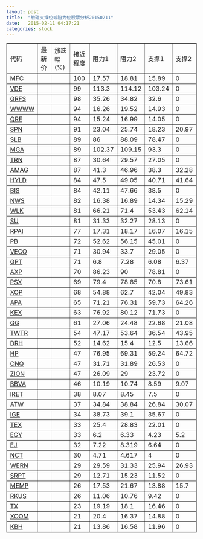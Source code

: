 ```yaml
---
layout: post
title:  "触碰支撑位或阻力位股票分析20150211"
date:   2015-02-11 04:17:21
categories: stock
---
```

<script type="text/javascript">
var stockList = []
stockList.push('gb_mfc');
stockList.push('gb_vde');
stockList.push('gb_grfs');
stockList.push('gb_wwww');
stockList.push('gb_qre');
stockList.push('gb_spn');
stockList.push('gb_slb');
stockList.push('gb_mga');
stockList.push('gb_trn');
stockList.push('gb_amag');
stockList.push('gb_hyld');
stockList.push('gb_bis');
stockList.push('gb_nws');
stockList.push('gb_wlk');
stockList.push('gb_su');
stockList.push('gb_rpai');
stockList.push('gb_pb');
stockList.push('gb_veco');
stockList.push('gb_gpt');
stockList.push('gb_axp');
stockList.push('gb_psx');
stockList.push('gb_xop');
stockList.push('gb_apa');
stockList.push('gb_kex');
stockList.push('gb_gg');
stockList.push('gb_twtr');
stockList.push('gb_drh');
stockList.push('gb_hp');
stockList.push('gb_cnq');
stockList.push('gb_zion');
stockList.push('gb_bbva');
stockList.push('gb_iret');
stockList.push('gb_atw');
stockList.push('gb_ige');
stockList.push('gb_tex');
stockList.push('gb_egy');
stockList.push('gb_ej');
stockList.push('gb_nct');
stockList.push('gb_wern');
stockList.push('gb_srpt');
stockList.push('gb_memp');
stockList.push('gb_rkus');
stockList.push('gb_tx');
stockList.push('gb_xoom');
stockList.push('gb_kbh');
</script>
<table border="1">
 <tr>
 <td>代码</td>
 <td>最新价</td>
 <td>涨跌幅(%)</td>
 <td>接近程度</td>
 <td>阻力1</td>
 <td>阻力2</td>
 <td>支撑1</td>
 <td>支撑2</td>
</tr>
  <tr id="mfc" class="red">
  <td><a href="http://stock.finance.sina.com.cn/usstock/quotes/MFC.html" target="_blank">MFC</a></td><td></td><td></td><td>100</td><td>17.57</td><td>18.81</td><td>15.89</td><td>0</td></tr>
  <tr id="vde" class="red">
  <td><a href="http://stock.finance.sina.com.cn/usstock/quotes/VDE.html" target="_blank">VDE</a></td><td></td><td></td><td>99</td><td>113.3</td><td>114.12</td><td>103.24</td><td>0</td></tr>
  <tr id="grfs" class="red">
  <td><a href="http://stock.finance.sina.com.cn/usstock/quotes/GRFS.html" target="_blank">GRFS</a></td><td></td><td></td><td>98</td><td>35.26</td><td>34.82</td><td>32.6</td><td>0</td></tr>
  <tr id="wwww" class="red">
  <td><a href="http://stock.finance.sina.com.cn/usstock/quotes/WWWW.html" target="_blank">WWWW</a></td><td></td><td></td><td>94</td><td>16.26</td><td>19.52</td><td>14.93</td><td>0</td></tr>
  <tr id="qre" class="red">
  <td><a href="http://stock.finance.sina.com.cn/usstock/quotes/QRE.html" target="_blank">QRE</a></td><td></td><td></td><td>94</td><td>15.24</td><td>16.99</td><td>14.05</td><td>0</td></tr>
  <tr id="spn" class="green">
  <td><a href="http://stock.finance.sina.com.cn/usstock/quotes/SPN.html" target="_blank">SPN</a></td><td></td><td></td><td>91</td><td>23.04</td><td>25.74</td><td>18.23</td><td>20.97</td></tr>
  <tr id="slb" class="red">
  <td><a href="http://stock.finance.sina.com.cn/usstock/quotes/SLB.html" target="_blank">SLB</a></td><td></td><td></td><td>89</td><td>86</td><td>88.09</td><td>78.47</td><td>0</td></tr>
  <tr id="mga" class="red">
  <td><a href="http://stock.finance.sina.com.cn/usstock/quotes/MGA.html" target="_blank">MGA</a></td><td></td><td></td><td>89</td><td>102.37</td><td>109.15</td><td>93.3</td><td>0</td></tr>
  <tr id="trn" class="red">
  <td><a href="http://stock.finance.sina.com.cn/usstock/quotes/TRN.html" target="_blank">TRN</a></td><td></td><td></td><td>87</td><td>30.64</td><td>29.57</td><td>27.05</td><td>0</td></tr>
  <tr id="amag" class="green">
  <td><a href="http://stock.finance.sina.com.cn/usstock/quotes/AMAG.html" target="_blank">AMAG</a></td><td></td><td></td><td>87</td><td>41.3</td><td>46.96</td><td>38.3</td><td>32.28</td></tr>
  <tr id="hyld" class="green">
  <td><a href="http://stock.finance.sina.com.cn/usstock/quotes/HYLD.html" target="_blank">HYLD</a></td><td></td><td></td><td>84</td><td>47.5</td><td>49.05</td><td>40.71</td><td>41.64</td></tr>
  <tr id="bis" class="red">
  <td><a href="http://stock.finance.sina.com.cn/usstock/quotes/BIS.html" target="_blank">BIS</a></td><td></td><td></td><td>84</td><td>42.11</td><td>47.66</td><td>38.5</td><td>0</td></tr>
  <tr id="nws" class="red">
  <td><a href="http://stock.finance.sina.com.cn/usstock/quotes/NWS.html" target="_blank">NWS</a></td><td></td><td></td><td>82</td><td>16.38</td><td>16.89</td><td>14.34</td><td>15.29</td></tr>
  <tr id="wlk" class="red">
  <td><a href="http://stock.finance.sina.com.cn/usstock/quotes/WLK.html" target="_blank">WLK</a></td><td></td><td></td><td>81</td><td>66.21</td><td>71.4</td><td>53.43</td><td>62.14</td></tr>
  <tr id="su" class="red">
  <td><a href="http://stock.finance.sina.com.cn/usstock/quotes/SU.html" target="_blank">SU</a></td><td></td><td></td><td>81</td><td>31.33</td><td>32.27</td><td>28.13</td><td>0</td></tr>
  <tr id="rpai" class="red">
  <td><a href="http://stock.finance.sina.com.cn/usstock/quotes/RPAI.html" target="_blank">RPAI</a></td><td></td><td></td><td>77</td><td>17.31</td><td>18.17</td><td>16.07</td><td>16.15</td></tr>
  <tr id="pb" class="red">
  <td><a href="http://stock.finance.sina.com.cn/usstock/quotes/PB.html" target="_blank">PB</a></td><td></td><td></td><td>72</td><td>52.62</td><td>56.15</td><td>45.01</td><td>0</td></tr>
  <tr id="veco" class="red">
  <td><a href="http://stock.finance.sina.com.cn/usstock/quotes/VECO.html" target="_blank">VECO</a></td><td></td><td></td><td>71</td><td>30.94</td><td>33.7</td><td>29.05</td><td>0</td></tr>
  <tr id="gpt" class="red">
  <td><a href="http://stock.finance.sina.com.cn/usstock/quotes/GPT.html" target="_blank">GPT</a></td><td></td><td></td><td>71</td><td>6.8</td><td>7.28</td><td>6.08</td><td>6.37</td></tr>
  <tr id="axp" class="red">
  <td><a href="http://stock.finance.sina.com.cn/usstock/quotes/AXP.html" target="_blank">AXP</a></td><td></td><td></td><td>70</td><td>86.23</td><td>90</td><td>78.81</td><td>0</td></tr>
  <tr id="psx" class="green">
  <td><a href="http://stock.finance.sina.com.cn/usstock/quotes/PSX.html" target="_blank">PSX</a></td><td></td><td></td><td>69</td><td>79.4</td><td>78.85</td><td>70.8</td><td>73.61</td></tr>
  <tr id="xop" class="green">
  <td><a href="http://stock.finance.sina.com.cn/usstock/quotes/XOP.html" target="_blank">XOP</a></td><td></td><td></td><td>68</td><td>54.88</td><td>62.7</td><td>42.04</td><td>49.83</td></tr>
  <tr id="apa" class="green">
  <td><a href="http://stock.finance.sina.com.cn/usstock/quotes/APA.html" target="_blank">APA</a></td><td></td><td></td><td>65</td><td>71.21</td><td>76.31</td><td>59.73</td><td>64.26</td></tr>
  <tr id="kex" class="red">
  <td><a href="http://stock.finance.sina.com.cn/usstock/quotes/KEX.html" target="_blank">KEX</a></td><td></td><td></td><td>63</td><td>76.92</td><td>80.12</td><td>71.73</td><td>0</td></tr>
  <tr id="gg" class="green">
  <td><a href="http://stock.finance.sina.com.cn/usstock/quotes/GG.html" target="_blank">GG</a></td><td></td><td></td><td>61</td><td>27.06</td><td>24.48</td><td>22.68</td><td>21.08</td></tr>
  <tr id="twtr" class="red">
  <td><a href="http://stock.finance.sina.com.cn/usstock/quotes/TWTR.html" target="_blank">TWTR</a></td><td></td><td></td><td>54</td><td>47.17</td><td>53.64</td><td>36.54</td><td>43.95</td></tr>
  <tr id="drh" class="red">
  <td><a href="http://stock.finance.sina.com.cn/usstock/quotes/DRH.html" target="_blank">DRH</a></td><td></td><td></td><td>52</td><td>14.62</td><td>15.4</td><td>12.5</td><td>13.66</td></tr>
  <tr id="hp" class="red">
  <td><a href="http://stock.finance.sina.com.cn/usstock/quotes/HP.html" target="_blank">HP</a></td><td></td><td></td><td>47</td><td>76.95</td><td>69.31</td><td>59.24</td><td>64.72</td></tr>
  <tr id="cnq" class="red">
  <td><a href="http://stock.finance.sina.com.cn/usstock/quotes/CNQ.html" target="_blank">CNQ</a></td><td></td><td></td><td>47</td><td>31.71</td><td>31.89</td><td>26.53</td><td>0</td></tr>
  <tr id="zion" class="red">
  <td><a href="http://stock.finance.sina.com.cn/usstock/quotes/ZION.html" target="_blank">ZION</a></td><td></td><td></td><td>47</td><td>26.09</td><td>29</td><td>23.72</td><td>0</td></tr>
  <tr id="bbva" class="green">
  <td><a href="http://stock.finance.sina.com.cn/usstock/quotes/BBVA.html" target="_blank">BBVA</a></td><td></td><td></td><td>46</td><td>10.19</td><td>10.74</td><td>8.59</td><td>9.07</td></tr>
  <tr id="iret" class="red">
  <td><a href="http://stock.finance.sina.com.cn/usstock/quotes/IRET.html" target="_blank">IRET</a></td><td></td><td></td><td>38</td><td>8.07</td><td>8.45</td><td>7.5</td><td>0</td></tr>
  <tr id="atw" class="red">
  <td><a href="http://stock.finance.sina.com.cn/usstock/quotes/ATW.html" target="_blank">ATW</a></td><td></td><td></td><td>37</td><td>34.84</td><td>38.84</td><td>26.84</td><td>30.07</td></tr>
  <tr id="ige" class="green">
  <td><a href="http://stock.finance.sina.com.cn/usstock/quotes/IGE.html" target="_blank">IGE</a></td><td></td><td></td><td>34</td><td>38.73</td><td>39.1</td><td>35.67</td><td>0</td></tr>
  <tr id="tex" class="red">
  <td><a href="http://stock.finance.sina.com.cn/usstock/quotes/TEX.html" target="_blank">TEX</a></td><td></td><td></td><td>33</td><td>25.4</td><td>28.83</td><td>22.01</td><td>0</td></tr>
  <tr id="egy" class="green">
  <td><a href="http://stock.finance.sina.com.cn/usstock/quotes/EGY.html" target="_blank">EGY</a></td><td></td><td></td><td>33</td><td>6.2</td><td>6.33</td><td>4.23</td><td>5.2</td></tr>
  <tr id="ej" class="red">
  <td><a href="http://stock.finance.sina.com.cn/usstock/quotes/EJ.html" target="_blank">EJ</a></td><td></td><td></td><td>32</td><td>7.22</td><td>8.319</td><td>6.64</td><td>0</td></tr>
  <tr id="nct" class="red">
  <td><a href="http://stock.finance.sina.com.cn/usstock/quotes/NCT.html" target="_blank">NCT</a></td><td></td><td></td><td>30</td><td>4.71</td><td>4.617</td><td>4</td><td>0</td></tr>
  <tr id="wern" class="red">
  <td><a href="http://stock.finance.sina.com.cn/usstock/quotes/WERN.html" target="_blank">WERN</a></td><td></td><td></td><td>29</td><td>29.59</td><td>31.33</td><td>25.94</td><td>26.93</td></tr>
  <tr id="srpt" class="red">
  <td><a href="http://stock.finance.sina.com.cn/usstock/quotes/SRPT.html" target="_blank">SRPT</a></td><td></td><td></td><td>29</td><td>12.71</td><td>15.23</td><td>11.52</td><td>0</td></tr>
  <tr id="memp" class="red">
  <td><a href="http://stock.finance.sina.com.cn/usstock/quotes/MEMP.html" target="_blank">MEMP</a></td><td></td><td></td><td>26</td><td>17.53</td><td>21.67</td><td>13.88</td><td>15.7</td></tr>
  <tr id="rkus" class="red">
  <td><a href="http://stock.finance.sina.com.cn/usstock/quotes/RKUS.html" target="_blank">RKUS</a></td><td></td><td></td><td>26</td><td>11.06</td><td>10.76</td><td>9.42</td><td>0</td></tr>
  <tr id="tx" class="red">
  <td><a href="http://stock.finance.sina.com.cn/usstock/quotes/TX.html" target="_blank">TX</a></td><td></td><td></td><td>23</td><td>19.19</td><td>18.1</td><td>16.46</td><td>0</td></tr>
  <tr id="xoom" class="green">
  <td><a href="http://stock.finance.sina.com.cn/usstock/quotes/XOOM.html" target="_blank">XOOM</a></td><td></td><td></td><td>21</td><td>20.4</td><td>16.37</td><td>14.88</td><td>0</td></tr>
  <tr id="kbh" class="red">
  <td><a href="http://stock.finance.sina.com.cn/usstock/quotes/KBH.html" target="_blank">KBH</a></td><td></td><td></td><td>21</td><td>13.86</td><td>16.58</td><td>11.96</td><td>0</td></tr>
</table>
